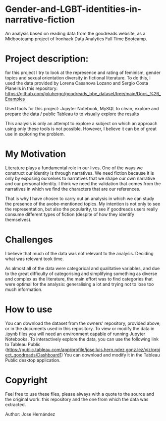 # Gender-and-LGBT-identities-in-narrative-fiction
An analysis based on reading data from the goodreads website, as a Midbootcamp project of Ironhack Data Analytics Full Time Bootcamp.


# Project description:
for this project I try to look at the represence and rating of feminism, gender topics and sexual orientation diversity in fictional literature.
To do this, I used the data provided by Lorena Casanova Lozano and Sergio Costa Planells in this repository: https://github.com/joluhergo/goodreads_bbe_dataset/tree/main/Docs_%26_Examples

Used tools for this project: Jupyter Notebook, MySQL to clean, explore and prepare the data / public Tableau to to visually explore the results

This analysis is only an attempt to explore a subject on which an approach using only these tools is not possible. However, I believe it can be of great use in exploring the problem.

# My Motivation

Literature plays a fundamental role in our lives. One of the ways we construct our identity is through narratives. We need fiction because it is only by exposing ourselves to narratives that we shape our own narrative and our personal identity. I think we need the validation that comes from the narratives in which we find the characters that are our references.

That is why I have chosen to carry out an analysis in which we can study the presence of the avobe-mentioned topics. My intention is not only to see the representation, but also the popularity, to see if goodreads users really consume different types of fiction (despite of how they identify themselves).

# Challenges

I believe that much of the data was not relevant to the analysis. Deciding what was relevant took time.

As almost all of the data were categorical and qualitative variables, and due to the great difficulty of categorising and simplifying something as diverse and complex as the literature, the main effort was to find categories that were optimal for the analysis: generalising a lot and trying not to lose too much information.

# How to use
You can download the dataset from the owners' repository, provided above, or in the documents used in this repository.
To view or modify the data in .ipynb files you will need an environment capable of running Jupyter Notebooks.
To interactively explore the data, you can use the following link to Tableau Public (https://public.tableau.com/app/profile/jose.luis.hern.ndez.gonz.lez/viz/project_goodreads/Dashboard1) You can download and modify it in the Tableau Public desktop application.

# Copyright
Feel free to use these files, please always with a quote to the source and the original work: this repository and the one from which the data was extracted.

Author: Jose Hernández
